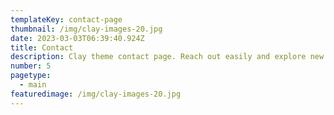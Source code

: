 ```yaml
---
templateKey: contact-page
thumbnail: /img/clay-images-20.jpg
date: 2023-03-03T06:39:40.924Z
title: Contact
description: Clay theme contact page. Reach out easily and explore new opportunities. Your journey starts here.
number: 5
pagetype:
  - main
featuredimage: /img/clay-images-20.jpg
---
```

